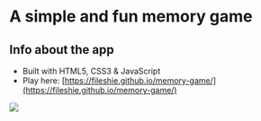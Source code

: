 # A simple and fun memory game 

## Info about the app

- Built with HTML5, CSS3 & JavaScript
- Play here: [https://fileshie.github.io/memory-game/](https://fileshie.github.io/memory-game/)

![](https://fileshie.github.io/memory-game/hero.JPG)